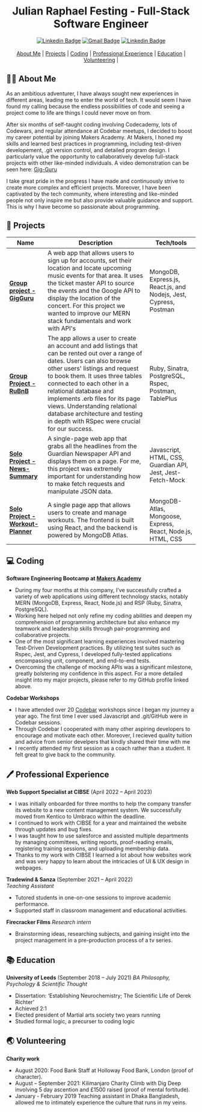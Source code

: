 <div align="center">
  <h1>Julian Raphael Festing - Full-Stack Software Engineer </h1>
  <a href="https://www.linkedin.com/in/julian-r-f"><img src="https://img.shields.io/badge/-LinkedIn-0A66C2?logo=linkedin&style=for-the-badge" alt="Linkedin Badge" /></a>
  <a href="mailto:julfesting@gmail.com"><img src="https://img.shields.io/badge/-gmail-EA4335?logo=gmail&logoColor=white&style=for-the-badge" alt="Gmail Badge" /></a>
  <a href="https://github.com/Raphael40"><img src="https://img.shields.io/badge/-github-181717?logo=github&logoColor=white&style=for-the-badge" alt="Linkedin Badge" /></a>
  <br>
  <br>
  <div>
    <a href="#-about-me">About Me</a> | 
    <a href="#-projects">Projects</a> |
    <a href="#-coding">Coding</a> |
    <a href="#-professional-experience">Professional Experience</a> |
    <a href="#-education">Education</a> |
    <a href="#-volunteering">Volunteering</a> |
  </div>
</div>

## 👨‍💻 About Me

As an ambitious adventurer, I have always sought new experiences in different areas, leading me to enter the world of tech. It would seem I have found my calling because the endless possibilities of code and seeing a project come to life are things I could never move on from. 

After six months of self-taught coding involving Codecademy, lots of Codewars, and regular attendance at Codebar meetups, I decided to boost my career potential by joining Makers Academy. At Makers, I honed my skills and learned best practices in programming, including test-driven developement, .git version control, and detailed program design. I particularly value the opportunity to callaboratively develop full-stack projects with other like-minded individuals. A video demonstration can be seen here: [Gig-Guru](https://photos.app.goo.gl/qEGz2Pb425fBRtFN7)

I take great pride in the progress I have made and continuously strive to create more complex and efficient projects. Moreover, I have been captivated by the tech community, where interesting and like-minded people not only inspire me but also provide valuable guidance and support. This is why I have become so passionate about programming.


## 📖 Projects

| Name                         | Description       | Tech/tools        |
| ---------------------------- | ----------------- | ----------------- |
| **[Group project - GigGuru](https://github.com/Raphael40/gig-guru)**           | A web app that allows users to sign up for accounts, set their location and locate upcoming music events for that area. It uses the ticket master API to source the events and the Google API to display the location of the concert. For this project we wanted to improve our MERN stack fundamentals and work with API's | MongoDB, Express.js, React.js, and Nodejs, Jest, Cypress, Postman |
| **[Group Project - RuBnB](https://github.com/Raphael40/RuBnB)** | The app allows a user to create an account and add listings that can be rented out over a range of dates. Users can also browse other users' listings and request to book them. It uses three tables connected to each other in a relational database and implements .erb files for its page views. Understanding relational database architecture and testing in depth with RSpec were crucial for our success. | Ruby, Sinatra, PostgreSQL, Rspec, Postman, TablePlus |
| **[Solo Project - News-Summary](https://github.com/Raphael40/news-summary-challenge)** | A single-page web app that grabs all the headlines from the Guardian Newspaper API and displays them on a page. For me, this project was extremely important for understanding how to make fetch requests and manipulate JSON data. | Javascript, HTML, CSS, Guardian API, Jest, Jest-Fetch-Mock |
| **[Solo Project - Workout-Planner](https://github.com/Raphael40/MERN-stack-workout)** | A single page app that allows users to create and manage workouts. The frontend is built using React, and the backend is powered by MongoDB Atlas. | MongoDB-Atlas, Mongoose, Express, React, Node.js, HTML, CSS |

## 💻 Coding

**Software Engineering Bootcamp at [Makers Academy](https://makers.tech/)**
- During my four months at this company, I've successfully crafted a variety of web applications using different technology stacks, notably MERN (MongoDB, Express, React, Node.js) and RSP (Ruby, Sinatra, PostgreSQL).
- Working here helped not only refine my coding abilities and deepen my comprehension of programming architecture but also enhance my teamwork and leadership skills through pair-programming and collaborative projects.
- One of the most significant learning experiences involved mastering Test-Driven Development practices. By utilizing test suites such as Rspec, Jest, and Cypress, I developed fully-tested applications encompassing unit, component, and end-to-end tests.
- Overcoming the challenge of mocking APIs was a significant milestone, greatly bolstering my confidence in this aspect. For a more detailed insight into my major projects, please refer to my GitHub profile linked above.

**Codebar Workshops**
- I have attended over 20 [Codebar](https://codebar.io/) workshops since I began my journey a year ago. The first time I ever used Javascript and .git/GitHub were in Codebar sessions.
- Through Codebar I cooperated with many other aspiring developers to encourage and motivate each other. Moreover, I recieved quality tuition and advice from senior develpers that kindly shared their time with me
- I recently attended my first session as a coach rather than a student. It felt great to give back to the community.

## 🖊️ Professional Experience

**Web Support Specialist at CIBSE** (April 2022 – April 2023)
- I was initially onboarded for three months to help the company transfer its website to a new content management system. We successfully moved from Kentico to Umbraco within the deadline. 
-	I continued to work with CIBSE for a year and maintained the website through updates and bug fixes. 
-	I was taught how to use salesforce and assisted multiple departments by managing committees, writing reports, proof-reading emails, registering training sessions, and uploading membership data.
-	Thanks to my work with CIBSE I learned a lot about how websites work and was very happy to learn about the intricacies of UI & UX design in webpages.

**Tradewind & Sanza** (September 2021 – April 2022)  
_Teaching Assistant_
- Tutored students in one-on-one sessions to improve academic performance.
- Supported staff in classroom management and educational activities.

**Firecracker Films**
_Research intern_
-	Brainstorming ideas, researching subjects, and gaining insight into the project management in a pre-production process of a tv series.

## 📚 Education

**University of Leeds** (September 2018 – July 2021)
_BA Philosophy, Psychology & Scientific Thought_
-	Dissertation: ‘Establishing Neurochemistry; The Scientific Life of Derek Richter’
-	Achieved 2:1
-	Elected president of Martial arts society two years running
-	Studied formal logic, a precurser to coding logic

## 🌏 Volunteering

**Charity work**
- August 2020: Food Bank Staff at Holloway Food Bank, London (proof of character).
- August – September 2021: Kilimanjaro Charity Climb with Dig Deep involving 5 day ascention and £1500 raised (proof of mental fortitude).
- January - February 2019 Teaching assistant in Dhaka Bangladesh, allowed me to intimately experience the culture that runs in my veins.
